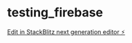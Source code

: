 # testing_firebase

[Edit in StackBlitz next generation editor ⚡️](https://stackblitz.com/~/github.com/Amina-Delali/testing_firebase)